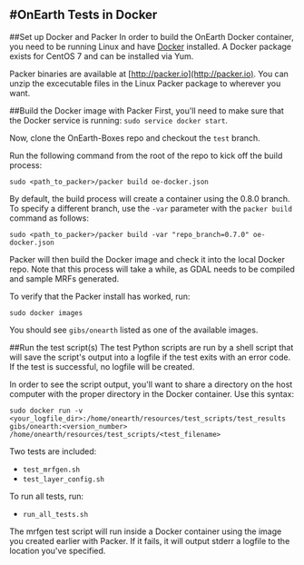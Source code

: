 #OnEarth Tests in Docker
-----

##Set up Docker and Packer 
In order to build the OnEarth Docker container, you need to be running Linux and have [Docker](http://docker.com) installed. A Docker package exists for CentOS 7 and can be installed via Yum.

Packer binaries are available at [http://packer.io](http://packer.io). You can unzip the excecutable files in the Linux Packer package to wherever you want.

##Build the Docker image with Packer
First, you'll need to make sure that the Docker service is running:
`sudo service docker start`.

Now, clone the OnEarth-Boxes repo and checkout the `test` branch.

Run the following command from the root of the repo to kick off the build process:

`sudo <path_to_packer>/packer build oe-docker.json`

By default, the build process will create a container using the 0.8.0 branch. To specify a different branch, use the `-var` parameter with the `packer build` command as follows:

`sudo <path_to_packer>/packer build -var "repo_branch=0.7.0" oe-docker.json`

Packer will then build the Docker image and check it into the local Docker repo. Note that this process will take a while, as GDAL needs to be compiled and sample MRFs generated.

To verify that the Packer install has worked, run:

`sudo docker images`

You should see `gibs/onearth` listed as one of the available images.

##Run the test script(s)
The test Python scripts are run by a shell script that will save the script's output into a logfile if the test exits with an error code. If the test is successful, no logfile will be created.

In order to see the script output, you'll want to share a directory on the host computer with the proper directory in the Docker container. Use this syntax:

```
sudo docker run -v <your_logfile_dir>:/home/onearth/resources/test_scripts/test_results gibs/onearth:<version_number> /home/onearth/resources/test_scripts/<test_filename>
```
Two tests are included:

- `test_mrfgen.sh`
- `test_layer_config.sh`

To run all tests, run:

- `run_all_tests.sh`

The mrfgen test script will run inside a Docker container using the image you created earlier with Packer. If it fails, it will output stderr a logfile to the location you've specified.
